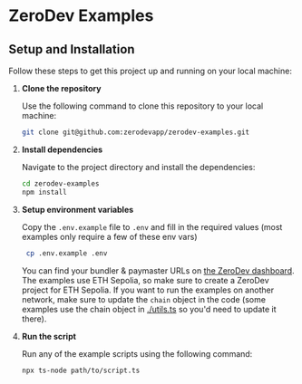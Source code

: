 # ZeroDev Examples

## Setup and Installation

Follow these steps to get this project up and running on your local machine:

1. **Clone the repository**

   Use the following command to clone this repository to your local machine:

   ```bash
   git clone git@github.com:zerodevapp/zerodev-examples.git
   ```

2. **Install dependencies**

   Navigate to the project directory and install the dependencies:

   ```bash
   cd zerodev-examples
   npm install
   ```

3. **Setup environment variables**

   Copy the `.env.example` file to `.env` and fill in the required values (most examples only require a few of these env vars)

   ```bash
    cp .env.example .env
    ```

   You can find your bundler & paymaster URLs on [the ZeroDev dashboard](https://dashboard.zerodev.app/).  The examples use ETH Sepolia, so make sure to create a ZeroDev project for ETH Sepolia.  If you want to run the examples on another network, make sure to update the `chain` object in the code (some examples use the chain object in [./utils.ts](./utils.ts) so you'd need to update it there).

4. **Run the script**

   Run any of the example scripts using the following command:

   ```bash
   npx ts-node path/to/script.ts
   ```
